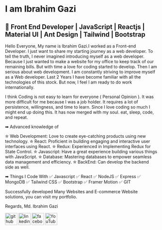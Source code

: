 

# I am Ibrahim Gazi
## 🚀 Front End Developer | JavaScript | Reactjs | Material UI | Ant Design | Tailwind | Bootstrap 

Hello Everyone,
My name is Ibrahim Gazi.I worked as a Front-end Developer. I just want to share my starting journey as a web developer. To tell the truth, I never imagined introducing myself as a web developer. Because I just wanted to make a website for my office to keep track of our remaining bills. But with time a love for coding started to develop. Then I am serious about web development. I am constantly striving to improve myself as a Web developer. Last 2 Years I have become familiar with all the technologies of this stock. But now, I feel I am ready to do work internationally.

I think Coding is not easy to learn for everyone ( Personal Opinion ). It was more difficult for me because I was a job holder. It requires a lot of persistence, willingness, and time to learn. Since I love coding so much I might end up doing this. It has now merged with my soul. eat, sleep, code, and repeat.

➡ Advanced knowledge of

✮ Web Development: Love to create eye-catching products using new technology.
✮ React: Proficient in building engaging and interactive user interfaces using React.
✮ Redux: Experienced in Implementing Redux for State Control.
✮ Javascript: Have a great experience building various things with JavaScript.
✮ Database: Mastering databases to empower seamless data management and efficiency.
✮ BackEnd: Can develop the backend side as well.

➡ Things I Code With
✅ Javascript ✅ React ✅ NodeJS ✅ Express ✅ MongoDB ✅ Tailwind CSS
✅ Bootstrap ✅ Framer Motion ✅ GIT

Successfully developed Many Websites and E-commerce Website solutions, you can visit my portfolio.

Regards,
Md. Ibrahim Gazi


[<img src='https://cdn.jsdelivr.net/npm/simple-icons@3.0.1/icons/github.svg' alt='github' height='40'>](https://github.com/IbrahimGazi2022)  [<img src='https://cdn.jsdelivr.net/npm/simple-icons@3.0.1/icons/linkedin.svg' alt='linkedin' height='40'>](https://www.linkedin.com/in/ibrahimthecoder/)  [<img src='https://cdn.jsdelivr.net/npm/simple-icons@3.0.1/icons/facebook.svg' alt='facebook' height='40'>](https://www.facebook.com/IbrahimTheCoder)  [<img src='https://cdn.jsdelivr.net/npm/simple-icons@3.0.1/icons/youtube.svg' alt='YouTube' height='40'>](https://www.youtube.com/channel/UCDZtmyxM_yDCA5_pMpUFFEg)  


